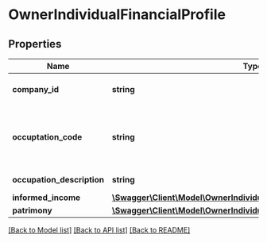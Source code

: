 # OwnerIndividualFinancialProfile

## Properties
Name | Type | Description | Notes
------------ | ------------- | ------------- | -------------
**company_id** | **string** | The identifier of the company where the individual is employed. | 
**occuptation_code** | **string** | The area of employment of the individual. We return one of the following values:    - &#x60;BRAZIL_PUBLIC_OFFICE&#x60;   - &#x60;BRAZIL_OCCUPATION_CODE&#x60;   - &#x60;OTHER&#x60;   - &#x60;null&#x60; | [optional] 
**occupation_description** | **string** | Information regarding the individual&#x27;s occupation. | 
**informed_income** | [**\Swagger\Client\Model\OwnerIndividualFinancialProfileInformedIncome**](OwnerIndividualFinancialProfileInformedIncome.md) |  | 
**patrimony** | [**\Swagger\Client\Model\OwnerIndividualFinancialProfilePatrimony**](OwnerIndividualFinancialProfilePatrimony.md) |  | 

[[Back to Model list]](../../README.md#documentation-for-models) [[Back to API list]](../../README.md#documentation-for-api-endpoints) [[Back to README]](../../README.md)

